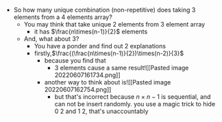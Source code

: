 - So how many unique combination (non-repetitive) does taking 3 elements from a 4 elements array?
	- You may think that take unique 2 elements from 3 element array
		- it has $\frac{n\times(n-1)}{2}$ elements
	- And, what about 3?
		- You have a ponder and find out 2 explanations
		- firstly,$\frac{(\frac{n\times(n-1)}{2})\times(n-2)}{3}$
			- because you find that
				- 3 elements cause a same result![[Pasted image 20220607161734.png]]
			- another way to think about is![[Pasted image 20220607162754.png]]
				- but that's incorrect because $n\times n-1$ is sequential, and can not be insert randomly. you use a magic trick to hide $0\ 2$ and $1\ 2$, that's unaccountably